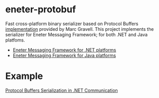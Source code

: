 # eneter-protobuf
Fast cross-platform binary serializer based on Protocol Buffers [implementation](https://github.com/protobuf-net/protobuf-net) provided by Marc Gravell.
This project implements the serializer for Eneter Messaging Framework; for both .NET and Java platfoms.

* [Eneter Messaging Framework for .NET platforms](https://github.com/ng-eneter/eneter-net)
* [Eneter Messaging Framework for Java platforms](https://github.com/ng-eneter/eneter-java)


# Example
[Protocol Buffers Serialization in .NET Communication](http://eneter.blogspot.com/2013/08/protobuf-serializer-for-net.html)
